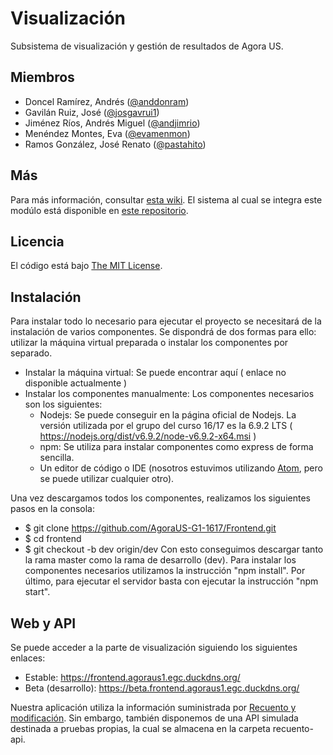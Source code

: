﻿# Visualización
Subsistema de visualización y gestión de resultados de Agora US.

## Miembros
* Doncel Ramírez, Andrés ([@anddonram](http://github.com/anddonram))
* Gavilán Ruiz, José ([@josgavrui1](http://github.com/josgavrui1))
* Jiménez Ríos, Andrés Miguel ([@andjimrio](http://github.com/andjimrio))
* Menéndez Montes, Eva ([@evamenmon](http://github.com/evamenmon))
* Ramos González, José Renato ([@pastahito](http://github.com/pastahito))

## Más
Para más información, consultar [esta wiki](https://1984.lsi.us.es/wiki-egc/index.php/Frontend_y_visualizaci%C3%B3n_de_resultados_1617).
El sistema al cual se integra este modúlo está disponible en [este repositorio](https://github.com/ManuelLR/continuous-delivery-integration).

## Licencia
El código está bajo [The MIT License](https://github.com/AgoraUS-G1-1617/Frontend/blob/dev/LICENSE).

## Instalación
Para instalar todo lo necesario para ejecutar el proyecto se necesitará de la instalación de varios componentes. Se dispondrá de dos formas para ello: utilizar la máquina virtual preparada o instalar los componentes por separado.

* Instalar la máquina virtual: Se puede encontrar aquí ( enlace no disponible actualmente )
* Instalar los componentes manualmente: Los componentes necesarios son los siguientes:
  - Nodejs: Se puede conseguir en la página oficial de Nodejs. La versión utilizada por el grupo del curso 16/17 es la 6.9.2 LTS ( https://nodejs.org/dist/v6.9.2/node-v6.9.2-x64.msi )
  - npm: Se utiliza para instalar componentes como express de forma sencilla.
  - Un editor de código o IDE (nosotros estuvimos utilizando [Atom](https://atom.io/), pero se puede utilizar cualquier otro).

Una vez descargamos todos los componentes, realizamos los siguientes pasos en la consola:
- $ git clone https://github.com/AgoraUS-G1-1617/Frontend.git
- $ cd frontend
- $ git checkout -b dev origin/dev
Con esto conseguimos descargar tanto la rama master como la rama de desarrollo (dev).
Para instalar los componentes necesarios utilizamos la instrucción "npm install".
Por último, para ejecutar el servidor basta con ejecutar la instrucción "npm start".

## Web y API

Se puede acceder a la parte de visualización siguiendo los siguientes enlaces:

- Estable: https://frontend.agoraus1.egc.duckdns.org/
- Beta (desarrollo): https://beta.frontend.agoraus1.egc.duckdns.org/

Nuestra aplicación utiliza la información suministrada por [Recuento y modificación](https://github.com/AgoraUS-G1-1617/Recuento-y-modificacion). Sin embargo, también disponemos de una API simulada destinada a pruebas propias, la cual se almacena en la carpeta recuento-api.
